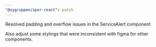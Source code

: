 ```yaml
---
"@vygruppen/spor-react": patch
---
```


Resolved padding and overflow issues in the ServiceAlert component

Also adjust some stylings that were inconsistent with figma for other components.
